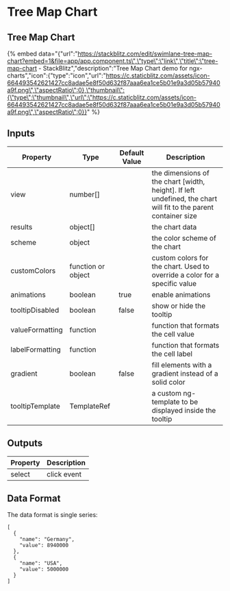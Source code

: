 # Tree Map Chart

## Tree Map Chart

{% embed data="{\"url\":\"https://stackblitz.com/edit/swimlane-tree-map-chart?embed=1&file=app/app.component.ts\",\"type\":\"link\",\"title\":\"tree-map-chart - StackBlitz\",\"description\":\"Tree Map Chart demo for ngx-charts\",\"icon\":{\"type\":\"icon\",\"url\":\"https://c.staticblitz.com/assets/icon-664493542621427cc8adae5e8f50d632f87aaa6ea1ce5b01e9a3d05b57940a9f.png\",\"aspectRatio\":0},\"thumbnail\":{\"type\":\"thumbnail\",\"url\":\"https://c.staticblitz.com/assets/icon-664493542621427cc8adae5e8f50d632f87aaa6ea1ce5b01e9a3d05b57940a9f.png\",\"aspectRatio\":0}}" %}

## Inputs

| Property        | Type               | Default Value | Description                                                                                                       |
| --------------- | ------------------ | ------------- | ----------------------------------------------------------------------------------------------------------------- |
| view            | number\[\]         |               | the dimensions of the chart \[width, height\]. If left undefined, the chart will fit to the parent container size |
| results         | object\[\]         |               | the chart data                                                                                                    |
| scheme          | object             |               | the color scheme of the chart                                                                                     |
| customColors    | function or object |               | custom colors for the chart. Used to override a color for a specific value                                        |
| animations      | boolean            | true          | enable animations                                                                                                 |
| tooltipDisabled | boolean            | false         | show or hide the tooltip                                                                                          |
| valueFormatting | function           |               | function that formats the cell value                                                                              |
| labelFormatting | function           |               | function that formats the cell label                                                                              |
| gradient        | boolean            | false         | fill elements with a gradient instead of a solid color                                                            |
| tooltipTemplate | TemplateRef        |               | a custom ng-template to be displayed inside the tooltip                                                           |

## Outputs

| Property | Description |
| -------- | ----------- |
| select   | click event |

## Data Format

The data format is single series:

```text
[
  {
    "name": "Germany",
    "value": 8940000
  },
  {
    "name": "USA",
    "value": 5000000
  }
]
```
